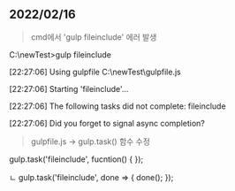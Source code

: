 ## 2022/02/16
> cmd에서 'gulp fileinclude' 에러 발생

C:\newTest>gulp fileinclude

[22:27:06] Using gulpfile C:\newTest\gulpfile.js

[22:27:06] Starting 'fileinclude'...

[22:27:06] The following tasks did not complete: fileinclude

[22:27:06] Did you forget to signal async completion?

> gulpfile.js -> gulp.task() 함수 수정

gulp.task('fileinclude', fucntion() { });

ㄴ gulp.task('fileinclude', done => { done(); });

